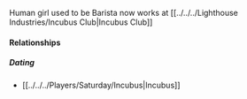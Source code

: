 Human girl used to be Barista now works at [[../../../Lighthouse Industries/Incubus Club|Incubus Club]]

#### Relationships
##### Dating
- [[../../../Players/Saturday/Incubus|Incubus]]